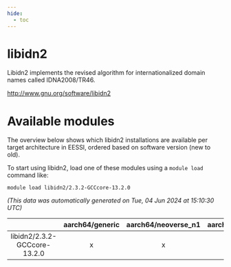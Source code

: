 ```yaml
---
hide:
  - toc
---
```


libidn2
=======


Libidn2 implements the revised algorithm for internationalized domain names called IDNA2008/TR46.

http://www.gnu.org/software/libidn2
# Available modules


The overview below shows which libidn2 installations are available per target architecture in EESSI, ordered based on software version (new to old).

To start using libidn2, load one of these modules using a `module load` command like:

```shell
module load libidn2/2.3.2-GCCcore-13.2.0
```

*(This data was automatically generated on Tue, 04 Jun 2024 at 15:10:30 UTC)*  

| |aarch64/generic|aarch64/neoverse_n1|aarch64/neoverse_v1|x86_64/generic|x86_64/amd/zen2|x86_64/amd/zen3|x86_64/intel/haswell|x86_64/intel/skylake_avx512|
| :---: | :---: | :---: | :---: | :---: | :---: | :---: | :---: | :---: |
|libidn2/2.3.2-GCCcore-13.2.0|x|x|x|x|x|x|x|x|

